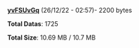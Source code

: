 [**yvFSUvGq**](/data/yvFSUvGq.txt) (26/12/22 - 02:57)- 2200 bytes

**Total Datas**: 1725

**Total Size**: 10.69 MB / 10.7 MB